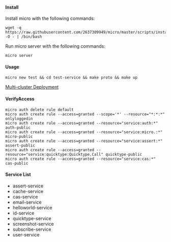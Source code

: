 #### Install

Install micro with the following commands:

```shell
wget -q  https://raw.githubusercontent.com/2637309949/micro/master/scripts/install.sh -O - | /bin/bash
```

Run micro server with the following commands:

```shell
micro server
```
#### Usage

```shell
micro new test && cd test-service && make proto && make up
```

[Multi-cluster Deployment](http://hbchen.com/post/microservice/2019-11-15-go-micro-network/)

#### VerifyAccess

```shell
micro auth delete rule default
micro auth create rule --access=granted --scope='*' --resource="*:*:*" onlyloggedin
micro auth create rule --access=granted --resource="service:auth:*" auth-public
micro auth create rule --access=granted --resource="service:micro.:*" micro-public
micro auth create rule --access=granted --resource="service:assert:*" assert-public
micro auth create rule --access=granted --resource="service:quicktype:Quicktype.Call" quicktype-public
micro auth create rule --access=granted --resource="service:cas:*" cas-public
```

#### Service List

- assert-service
- cache-service
- cas-service
- email-service
- helloworld-service
- id-service
- quicktype-service
- screenshot-service
- subscribe-service
- user-service
